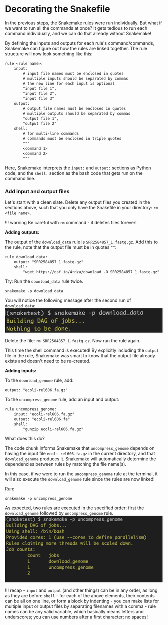 # Decorating the Snakefile

In the previous steps, the Snakemake rules were run individually. But what if we want to run all the commands at once? It gets tedious to run each command individually, and we can do that already without Snakemake!

By defining the inputs and outputs for each rule's command/commands, Snakemake can figure out how the rules are linked together. The rule structure will now look something like this:

```
rule <rule name>:
    input:
        # input file names must be enclosed in quotes
        # multiple inputs should be separated by commas
        # the new line for each input is optional
        "input file 1",
        "input file 2",
        "input file 3"
    output:
        # output file names must be enclosed in quotes
        # multiple outputs should be separated by commas
        "output file 1",
        "output file 2"
    shell:
        # for multi-line commands
        # commands must be enclosed in triple quotes
        """
        <command 1>
        <command 2>
        """
```

Here, Snakemake interprets the `input:` and `output:` sections as Python code, and the `shell:` section as the bash code that gets run on the command line.

### Add input and output files

Let's start with a clean slate. Delete any output files you created in the sections above, such that you only have the Snakefile in your directory: `rm <file name>`.

!!! warning
    Be careful with `rm` command - it deletes files forever!

**Adding outputs:**

The output of the `download_data` rule is `SRR2584857_1.fastq.gz`. Add this to the rule, note that the output file must be in quotes `""`:

```
rule download_data:
    output: "SRR2584857_1.fastq.gz"
    shell:
        "wget https://osf.io/4rdza/download -O SRR2584857_1.fastq.gz"
```

Try: Run the `download_data` rule twice.

```
snakemake -p download_data
```

You will notice the following message after the second run of `download_data`:
![](../../images/snakemake_nothingtobedone.jpeg)

Delete the file: `rm SRR2584857_1.fastq.gz`. Now run the rule again.

This time the shell command is executed! By explicitly including the `output` file in the rule, Snakemake was smart to know that the output file already exists and doesn't need to be re-created.

**Adding inputs:**

To the `download_genome` rule, add:
```
output: "ecoli-rel606.fa.gz"
```

To the `uncompress_genome` rule, add an input and output:

```
rule uncompress_genome:
    input: "ecoli-rel606.fa.gz"
    output: "ecoli-rel606.fa"
    shell:
        "gunzip ecoli-rel606.fa.gz"
```

What does this do?

The code chunk informs Snakemake that `uncompress_genome` depends on having the input file `ecoli-rel606.fa.gz` in the current directory, and that `download_genome` produces it. Snakemake will automatically determine the dependencies between rules by matching the file name(s).

In this case, if we were to run the `uncompress_genome` rule at the terminal, it will also execute the `download_genome` rule since the rules are now linked!

Run: 
```
snakemake -p uncompress_genome
```

As expected, two rules are executed in the specified order: first the `download_genome` followed by `uncompress_genome` rule.
![](../../images/snakemake_twosteps.jpeg)

!!! recap
    - `input` and `output` (and other things) can be in any order, as long as they are before `shell`
    - for each of the above elements, their contents can be all on one line, or form a block by indenting
    - you can make lists for multiple input or output files by separating filenames with a comma
    - rule names can be any valid variable, which basically means letters and underscores; you can use numbers after a first character; no spaces!
